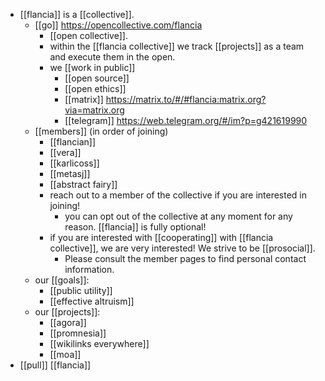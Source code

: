 - [[flancia]] is a [[collective]]. 
  - [[go]] https://opencollective.com/flancia
	  - [[open collective]].
    - within the [[flancia collective]] we track [[projects]] as a team and execute them in the open.
    - we [[work in public]]
      - [[open source]]
      - [[open ethics]]
      - [[matrix]] https://matrix.to/#/#flancia:matrix.org?via=matrix.org
      - [[telegram]] https://web.telegram.org/#/im?p=g421619990
  - [[members]] (in order of joining)
    - [[flancian]] 
    - [[vera]] 
    - [[karlicoss]]
    - [[metasj]]
    - [[abstract fairy]]
    - reach out to a member of the collective if you are interested in joining!
		- you can opt out of the collective at any moment for any reason. [[flancia]] is fully optional!
	- if you are interested with [[cooperating]] with [[flancia collective]], we are very interested! We strive to be [[prosocial]].
		- Please consult the member pages to find personal contact information.
  - our [[goals]]:
	- [[public utility]]
    - [[effective altruism]]
  - our [[projects]]:
    - [[agora]]
    - [[promnesia]]
    - [[wikilinks everywhere]]
    - [[moa]]
- [[pull]] [[flancia]]